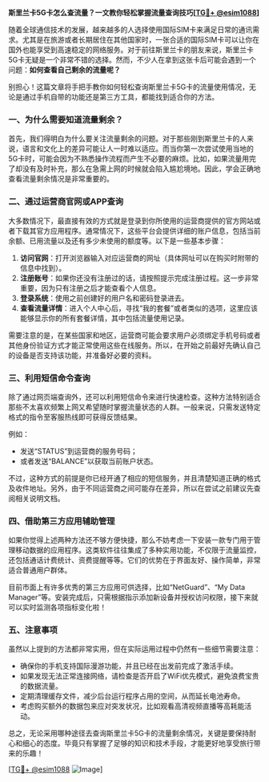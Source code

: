 **斯里兰卡5G卡怎么查流量？一文教你轻松掌握流量查询技巧[[TG💪+ @esim1088](https://t.me/s/esim1088)]**

随着全球通信技术的发展，越来越多的人选择使用国际SIM卡来满足日常的通讯需求。尤其是在旅游或者长期居住在其他国家时，一张合适的国际SIM卡可以让你在国外也能享受到高速稳定的网络服务。对于前往斯里兰卡的朋友来说，斯里兰卡5G卡无疑是一个非常不错的选择。然而，不少人在拿到这张卡后可能会遇到一个问题：**如何查看自己剩余的流量呢？**

别担心！这篇文章将手把手教你如何轻松查询斯里兰卡5G卡的流量使用情况，无论是通过手机自带的功能还是第三方工具，都能找到适合你的方法。

### 一、为什么需要知道流量剩余？

首先，我们得明白为什么要关注流量剩余的问题。对于那些刚到斯里兰卡的人来说，语言和文化上的差异可能让人一时难以适应。而当你第一次尝试使用当地的5G卡时，可能会因为不熟悉操作流程而产生不必要的麻烦。比如，如果流量用完了却没有及时补充，那么在急需上网的时候就会陷入尴尬境地。因此，学会正确地查看流量剩余情况是非常重要的。

### 二、通过运营商官网或APP查询

大多数情况下，最直接有效的方式就是登录到你所使用的运营商提供的官方网站或者下载其官方应用程序。通常情况下，这些平台会提供详细的账户信息，包括当前余额、已用流量以及还有多少未使用的额度等。以下是一些基本步骤：

1. **访问官网**：打开浏览器输入对应运营商的网址（具体网址可以在购买时附带的信息中找到）。
2. **注册账号**：如果你还没有注册过的话，请按照提示完成注册过程。这一步非常重要，因为只有注册之后才能查看个人信息。
3. **登录系统**：使用之前创建好的用户名和密码登录进去。
4. **查看流量详情**：进入个人中心后，寻找“我的套餐”或者类似的选项，这里应该能够显示你的所有套餐详情，其中包括流量使用记录。

需要注意的是，在某些国家和地区，运营商可能会要求用户必须绑定手机号码或者其他身份验证方式才能正常使用这些在线服务。所以，在开始之前最好先确认自己的设备是否支持该功能，并准备好必要的资料。

### 三、利用短信命令查询

除了通过网页端查询外，还可以利用短信命令来进行快速检查。这种方法特别适合那些不太喜欢频繁上网又希望随时掌握流量状态的人群。一般来说，只需发送特定格式的指令至客服热线即可获得反馈结果。

例如：
- 发送“STATUS”到运营商的服务号码；
- 或者发送“BALANCE”以获取当前账户状态。

不过，这种方式的前提是你已经开通了相应的短信服务，并且清楚知道正确的格式及收件地址。另外，由于不同运营商之间可能存在差异，所以在尝试之前建议先查阅相关说明文档。

### 四、借助第三方应用辅助管理

如果你觉得上述两种方法还不够方便快捷，那么不妨考虑一下安装一款专门用于管理移动数据的应用程序。这类软件往往集成了多种实用功能，不仅限于流量监控，还包括通话计费统计、资费提醒等等。它们的优势在于界面友好、操作简单，非常适合普通用户群体。

目前市面上有许多优秀的第三方应用可供选择，比如“NetGuard”、“My Data Manager”等。安装完成后，只需根据指示添加新设备并授权访问权限，接下来就可以实时监测各项指标变化啦！

### 五、注意事项

虽然以上提到的方法都非常实用，但在实际运用过程中仍然有一些细节需要注意：

- 确保你的手机支持国际漫游功能，并且已经在出发前完成了激活手续。
- 如果发现无法正常连接网络，请检查是否开启了WiFi优先模式，避免浪费宝贵的数据流量。
- 定期清理缓存文件，减少后台运行程序占用的空间，从而延长电池寿命。
- 考虑购买额外的数据包来应对突发状况，比如观看高清视频直播等高耗能活动。

总之，无论采用哪种途径去查询斯里兰卡5G卡的流量剩余情况，关键是要保持耐心和细心的态度。毕竟只有掌握了足够的知识和技术手段，才能更好地享受旅行带来的乐趣！

[[TG💪+ @esim1088](https://t.me/s/esim1088) ![Image](https://i.postimg.cc/4NQfJmqS/Snipaste-2025-05-13-00-14-12.png)]